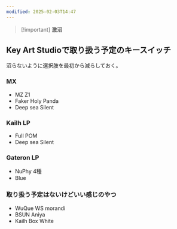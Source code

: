 ```yaml
---
modified: 2025-02-03T14:47
---
```


> [!important] **激沼**


## Key Art Studioで取り扱う予定のキースイッチ
沼らないように選択肢を最初から減らしておく。
### MX
- MZ Z1
- Faker Holy Panda
- Deep sea Silent

### Kailh LP
- Full POM
- Deep sea Silent

### Gateron LP
- NuPhy 4種
- Blue

### 取り扱う予定はないけどいい感じのやつ

- WuQue WS morandi
- BSUN Aniya
- Kailh Box White

